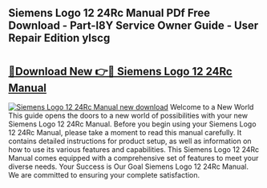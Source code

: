 ## Siemens Logo 12 24Rc Manual PDf Free Download - Part-l8Y Service Owner Guide - User Repair Edition ylscg

# <h2><a href="http://cf15487.oget.top/?id=Siemens+Logo+12+24Rc+Manual">🔗Download New 👉🔴 Siemens Logo 12 24Rc Manual</a></h2>

[![Siemens Logo 12 24Rc Manual new download](https://i.imgur.com/5g1atiW.png)](http://cf15487.oget.top/?id=Siemens+Logo+12+24Rc+Manual)
Welcome to a New World This guide opens the doors to a new world of possibilities with your new Siemens Logo 12 24Rc Manual. Before you begin using your Siemens Logo 12 24Rc Manual, please take a moment to read this manual carefully. It contains detailed instructions for product setup, as well as information on how to use its various features and capabilities. This Siemens Logo 12 24Rc Manual comes equipped with a comprehensive set of features to meet your diverse needs. Your Success is Our Goal Siemens Logo 12 24Rc Manual. We are committed to ensuring your complete satisfaction.
